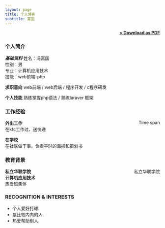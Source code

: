 ```yaml
---
layout: page
title: 个人博客
subtitle: 富国
---
```


<span style="float: right; "><a href="{{ '/assets/resume.pdf' | prepend: site.baseurl }}"><strong>> Download as PDF</strong></a> </span>
<br>

### 个人简介
***基础资料***
姓名：<span>冯富国</span><br>
性别：<span>男</span><br>
专业：<span>计算机应用技术</span><br>
技能：<span>web前端-php</span><br>

**求职意向**
web前端 / web后端 / 程序开发 / c程序研发

**个人技能**
熟练掌握php语法 / 熟练laraver 框架
<br>

### 工作经验
**外出工作**  <span style="float: right; ">Time span</span>  
在kfc工作过、送快递

**在学校** <span style="float: right; "></span>  
在社联做干事，负责平时的海报和策划书  


### 教育背景

**私立华联学院** <span style="float: right; ">私立华联学院</span>  
**计算机应用技术**  
热爱班集体 


### RECOGNITION & INTERESTS

- 个人爱好打球.
- 是比较内向的人.
- 热爱帮助别人.
